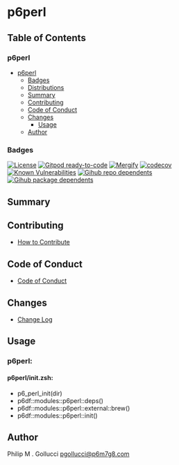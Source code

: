 # p6perl

## Table of Contents


### p6perl
- [p6perl](#p6perl)
  - [Badges](#badges)
  - [Distributions](#distributions)
  - [Summary](#summary)
  - [Contributing](#contributing)
  - [Code of Conduct](#code-of-conduct)
  - [Changes](#changes)
    - [Usage](#usage)
  - [Author](#author)

### Badges

[![License](https://img.shields.io/badge/License-Apache%202.0-yellowgreen.svg)](https://opensource.org/licenses/Apache-2.0)
[![Gitpod ready-to-code](https://img.shields.io/badge/Gitpod-ready--to--code-blue?logo=gitpod)](https://gitpod.io/#https://github.com/p6m7g8/p6perl)
[![Mergify](https://img.shields.io/endpoint.svg?url=https://gh.mergify.io/badges/p6m7g8/p6perl/&style=flat)](https://mergify.io)
[![codecov](https://codecov.io/gh/p6m7g8/p6perl/branch/master/graph/badge.svg?token=14Yj1fZbew)](https://codecov.io/gh/p6m7g8/p6perl)
[![Known Vulnerabilities](https://snyk.io/test/github/p6m7g8/p6perl/badge.svg?targetFile=package.json)](https://snyk.io/test/github/p6m7g8/p6perl?targetFile=package.json)
[![Gihub repo dependents](https://badgen.net/github/dependents-repo/p6m7g8/p6perl)](https://github.com/p6m7g8/p6perl/network/dependents?dependent_type=REPOSITORY)
[![Gihub package dependents](https://badgen.net/github/dependents-pkg/p6m7g8/p6perl)](https://github.com/p6m7g8/p6perl/network/dependents?dependent_type=PACKAGE)

## Summary

## Contributing

- [How to Contribute](CONTRIBUTING.md)

## Code of Conduct

- [Code of Conduct](https://github.com/p6m7g8/.github/blob/master/CODE_OF_CONDUCT.md)

## Changes

- [Change Log](CHANGELOG.md)

## Usage

### p6perl:

#### p6perl/init.zsh:

- p6_perl_init(dir)
- p6df::modules::p6perl::deps()
- p6df::modules::p6perl::external::brew()
- p6df::modules::p6perl::init()


## Author

Philip M . Gollucci <pgollucci@p6m7g8.com>
